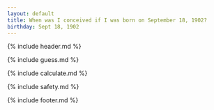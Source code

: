 ```yaml
---
layout: default
title: When was I conceived if I was born on September 18, 1902?
birthday: Sept 18, 1902
---
```


{% include header.md %}

{% include guess.md %}

{% include calculate.md %}

{% include safety.md %}

{% include footer.md %}



